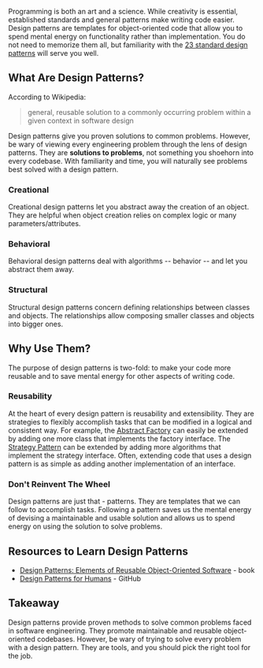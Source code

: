 Programming is both an art and a science. While creativity is essential, established standards and general patterns make writing code easier. Design patterns are templates for object-oriented code that allow you to spend mental energy on functionality rather than implementation. You do not need to memorize them all, but familiarity with the [23 standard design patterns](https://en.wikipedia.org/wiki/Design_Patterns) will serve you well.

## What Are Design Patterns?
According to Wikipedia:

> general, reusable solution to a commonly occurring problem within a given context in software design

Design patterns give you proven solutions to common problems. However, be wary of viewing every engineering problem through the lens of design patterns. They are **solutions to problems**, not something you shoehorn into every codebase. With familiarity and time, you will naturally see problems best solved with a design pattern.

### Creational
Creational design patterns let you abstract away the creation of an object. They are helpful when object creation relies on complex logic or many parameters/attributes.

### Behavioral
Behavioral design patterns deal with algorithms -- behavior -- and let you abstract them away.

### Structural
Structural design patterns concern defining relationships between classes and objects. The relationships allow composing smaller classes and objects into bigger ones.

## Why Use Them?
The purpose of design patterns is two-fold: to make your code more reusable and to save mental energy for other aspects of writing code.

### Reusability
At the heart of every design pattern is reusability and extensibility. They are strategies to flexibly accomplish tasks that can be modified in a logical and consistent way. For example, the [Abstract Factory](https://en.wikipedia.org/wiki/Abstract_factory_pattern) can easily be extended by adding one more class that implements the factory interface. The [Strategy Pattern](https://www.freecodecamp.org/news/a-beginners-guide-to-the-strategy-design-pattern/) can be extended by adding more algorithms that implement the strategy interface. Often, extending code that uses a design pattern is as simple as adding another implementation of an interface.

### Don't Reinvent The Wheel
Design patterns are just that - patterns. They are templates that we can follow to accomplish tasks. Following a pattern saves us the mental energy of devising a maintainable and usable solution and allows us to spend energy on using the solution to solve problems. 

## Resources to Learn Design Patterns
- [Design Patterns: Elements of Reusable Object-Oriented Software](https://www.amazon.com/Design-Patterns-Elements-Reusable-Object-Oriented/dp/0201633612) - book
- [Design Patterns for Humans](https://github.com/kamranahmedse/design-patterns-for-humans) - GitHub

## Takeaway
Design patterns provide proven methods to solve common problems faced in software engineering. They promote maintainable and reusable object-oriented codebases. However, be wary of trying to solve every problem with a design pattern. They are tools, and you should pick the right tool for the job.
